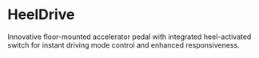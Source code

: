 # HeelDrive
Innovative floor-mounted accelerator pedal with integrated heel-activated switch for instant driving mode control and enhanced responsiveness.
